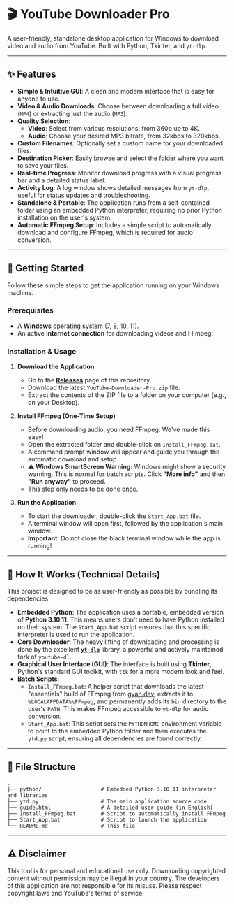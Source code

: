 # 🎬 YouTube Downloader Pro

A user-friendly, standalone desktop application for Windows to download video and audio from YouTube. Built with Python, Tkinter, and `yt-dlp`.

---

## ✨ Features

- **Simple & Intuitive GUI**: A clean and modern interface that is easy for anyone to use.
- **Video & Audio Downloads**: Choose between downloading a full video (`MP4`) or extracting just the audio (`MP3`).
- **Quality Selection**:
    - **Video**: Select from various resolutions, from 360p up to 4K.
    - **Audio**: Choose your desired MP3 bitrate, from 32kbps to 320kbps.
- **Custom Filenames**: Optionally set a custom name for your downloaded files.
- **Destination Picker**: Easily browse and select the folder where you want to save your files.
- **Real-time Progress**: Monitor download progress with a visual progress bar and a detailed status label.
- **Activity Log**: A log window shows detailed messages from `yt-dlp`, useful for status updates and troubleshooting.
- **Standalone & Portable**: The application runs from a self-contained folder using an embedded Python interpreter, requiring no prior Python installation on the user's system.
- **Automatic FFmpeg Setup**: Includes a simple script to automatically download and configure FFmpeg, which is required for audio conversion.

---

## 🚀 Getting Started

Follow these simple steps to get the application running on your Windows machine.

### Prerequisites

- A **Windows** operating system (7, 8, 10, 11).
- An active **internet connection** for downloading videos and FFmpeg.

### Installation & Usage

1.  **Download the Application**
    - Go to the [**Releases**](https://github.com/your-username/your-repo-name/releases) page of this repository.
    - Download the latest `YouTube-Downloader-Pro.zip` file.
    - Extract the contents of the ZIP file to a folder on your computer (e.g., on your Desktop).

2.  **Install FFmpeg (One-Time Setup)**
    - Before downloading audio, you need FFmpeg. We've made this easy!
    - Open the extracted folder and double-click on `Install_FFmpeg.bat`.
    - A command prompt window will appear and guide you through the automatic download and setup.
    - **⚠️ Windows SmartScreen Warning:** Windows might show a security warning. This is normal for batch scripts. Click **"More info"** and then **"Run anyway"** to proceed.
    - This step only needs to be done once.

3.  **Run the Application**
    - To start the downloader, double-click the `Start_App.bat` file.
    - A terminal window will open first, followed by the application's main window.
    - **Important**: Do not close the black terminal window while the app is running!

---

## 🔧 How It Works (Technical Details)

This project is designed to be as user-friendly as possible by bundling its dependencies.

-   **Embedded Python**: The application uses a portable, embedded version of **Python 3.10.11**. This means users don't need to have Python installed on their system. The `Start_App.bat` script ensures that this specific interpreter is used to run the application.
-   **Core Downloader**: The heavy lifting of downloading and processing is done by the excellent [**`yt-dlp`**](https://github.com/yt-dlp/yt-dlp) library, a powerful and actively maintained fork of `youtube-dl`.
-   **Graphical User Interface (GUI)**: The interface is built using **Tkinter**, Python's standard GUI toolkit, with `ttk` for a more modern look and feel.
-   **Batch Scripts**:
    -   `Install_FFmpeg.bat`: A helper script that downloads the latest "essentials" build of FFmpeg from [gyan.dev](https://www.gyan.dev/ffmpeg/builds/), extracts it to `%LOCALAPPDATA%\FFmpeg`, and permanently adds its `bin` directory to the user's `PATH`. This makes FFmpeg accessible to `yt-dlp` for audio conversion.
    -   `Start_App.bat`: This script sets the `PYTHONHOME` environment variable to point to the embedded Python folder and then executes the `ytd.py` script, ensuring all dependencies are found correctly.

---

## 📂 File Structure

```
.
├── python/                   # Embedded Python 3.10.11 interpreter and libraries
├── ytd.py                    # The main application source code
├── guide.html                # A detailed user guide (in English)
├── Install_FFmpeg.bat        # Script to automatically install FFmpeg
├── Start_App.bat             # Script to launch the application
└── README.md                 # This file
```

---

## ⚠️ Disclaimer

This tool is for personal and educational use only. Downloading copyrighted content without permission may be illegal in your country. The developers of this application are not responsible for its misuse. Please respect copyright laws and YouTube's terms of service.
